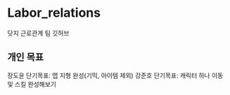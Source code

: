 # Labor_relations
닷지 근로관계 팀 깃허브

## 개인 목표
장도윤 단기목표: 맵 지형 완성(기믹, 아이템 제외)
강준호 단기목표: 캐릭터 하나 이동 및 스킬 완성해보기
